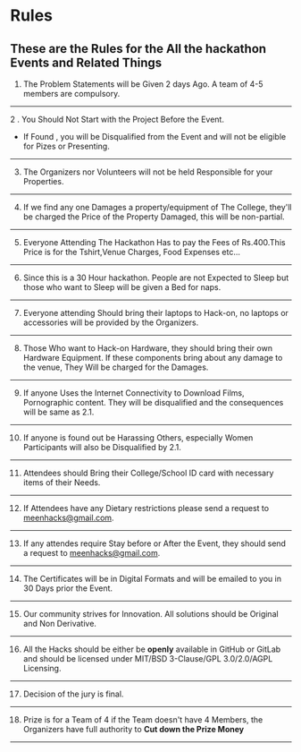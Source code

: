 # Rules
These are the Rules for the All the hackathon Events and Related Things
--------
1. The Problem Statements will be Given 2 days Ago. A team of 4-5 members are compulsory. 
-----
2 . You Should Not Start with the Project Before the Event.
  - If Found , you will be Disqualified from the Event and will not be eligible for Pizes or Presenting.
----
3. The Organizers nor Volunteers will not be held Responsible for your Properties. 
----
4. If we find any one Damages a property/equipment of The College, they'll be charged the Price of the Property Damaged, this will be non-partial.
----
5. Everyone Attending The Hackathon Has to pay the Fees of Rs.400.This Price is for the Tshirt,Venue Charges, Food Expenses etc...
----
6. Since this is a 30 Hour hackathon. People are not Expected to Sleep but those who want to Sleep will be given a Bed for naps.
----
7. Everyone attending Should bring their laptops to Hack-on, no laptops or accessories will be provided by the Organizers.
----
8. Those Who want to Hack-on Hardware, they should bring their own Hardware Equipment. If these components bring about any damage to the venue, They Will be charged for the Damages.
----
9. If anyone Uses the Internet Connectivity to Download Films, Pornographic content. They will be disqualified and the consequences will be same as 2.1.
----
10. If anyone is found out be Harassing Others, especially Women Participants will also be Disqualified by 2.1.
----
11. Attendees should Bring their College/School ID card with necessary items of their Needs.
----
12. If Attendees have any Dietary restrictions please send a request to meenhacks@gmail.com.
----
13. If any attendes require Stay before or After the Event, they should send a request to meenhacks@gmail.com.
----
14. The Certificates will be in Digital Formats and will be emailed to you in 30 Days prior the Event.
----
15. Our community strives for Innovation. All solutions should be Original and Non Derivative.  
----
16. All the Hacks should be either be **openly** available in GitHub or GitLab and should be licensed under MIT/BSD 3-Clause/GPL 3.0/2.0/AGPL Licensing.
----
17. Decision of the jury is final.
----
18. Prize is for a Team of 4 if the Team doesn't have  4 Members, the Organizers have full authority to **Cut down the Prize Money**
---

